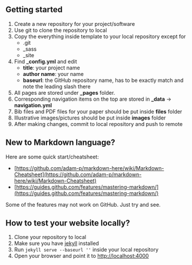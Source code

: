 ## Getting started
1. Create a new repository for your project/software
1. Use git to clone the repository to local
1. Copy the everything inside template to your local repository except for
	* .git
	* \_sass
	* \_site
1. Find **_config.yml** and edit
    * **title**: your project name
    * **author name**: your name
    * **baseurl**: the GitHub repository name, has to be exactly match and note the leading slash there
1. All pages are stored under **_pages** folder.
1. Corresponding navigation items on the top are stored in **_data** -> **navigation.yml**
1. Bib files and PDF files for your paper should be put inside **files** folder
1. Illustrative images/pictures should be put inside **images** folder
1. After making changes, commit to local repository and push to remote

## New to Markdown language?
Here are some quick start/cheatsheet:
* [https://github.com/adam-p/markdown-here/wiki/Markdown-Cheatsheet](https://github.com/adam-p/markdown-here/wiki/Markdown-Cheatsheet)
* [https://guides.github.com/features/mastering-markdown/](https://guides.github.com/features/mastering-markdown/)

Some of the features may not work on GitHub. Just try and see.

## How to test your website locally?
1. Clone your repository to local
1. Make sure you have [jekyll](https://jekyllrb.com/) installed
1. Run `jekyll serve --baseurl ''` inside your local repository
1. Open your browser and point it to [http://localhost:4000](http://localhost:4000)